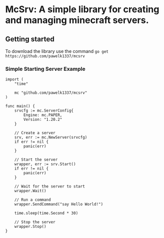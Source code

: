 # McSrv: A simple library for creating and managing minecraft servers.

## Getting started
To download the library use the command
`go get https://github.com/pawelk1337/mcsrv`

### Simple Starting Server Example
```
import (
    "time"

    mc "github.com/pawelk1337/mcsrv"
)

func main() {
    srvcfg := mc.ServerConfig{
        Engine: mc.PAPER,
        Version: "1.20.2"
    }

    // Create a server
    srv, err := mc.NewServer(srvcfg)
    if err != nil {
        panic(err)
    }

    // Start the server
    wrapper, err := srv.Start()
    if err != nil {
        panic(err)
    }

    // Wait for the server to start
    wrapper.Wait()

    // Run a command
    wrapper.SendCommand("say Hello World!")

    time.sleep(time.Second * 30)

    // Stop the server
    wrapper.Stop()
}
```
